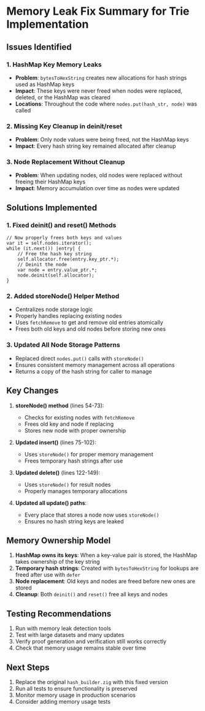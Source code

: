 # Memory Leak Fix Summary for Trie Implementation

## Issues Identified

### 1. HashMap Key Memory Leaks
- **Problem**: `bytesToHexString` creates new allocations for hash strings used as HashMap keys
- **Impact**: These keys were never freed when nodes were replaced, deleted, or the HashMap was cleared
- **Locations**: Throughout the code where `nodes.put(hash_str, node)` was called

### 2. Missing Key Cleanup in deinit/reset
- **Problem**: Only node values were being freed, not the HashMap keys
- **Impact**: Every hash string key remained allocated after cleanup

### 3. Node Replacement Without Cleanup
- **Problem**: When updating nodes, old nodes were replaced without freeing their HashMap keys
- **Impact**: Memory accumulation over time as nodes were updated

## Solutions Implemented

### 1. Fixed deinit() and reset() Methods
```zig
// Now properly frees both keys and values
var it = self.nodes.iterator();
while (it.next()) |entry| {
    // Free the hash key string
    self.allocator.free(entry.key_ptr.*);
    // Deinit the node
    var node = entry.value_ptr.*;
    node.deinit(self.allocator);
}
```

### 2. Added storeNode() Helper Method
- Centralizes node storage logic
- Properly handles replacing existing nodes
- Uses `fetchRemove` to get and remove old entries atomically
- Frees both old keys and old nodes before storing new ones

### 3. Updated All Node Storage Patterns
- Replaced direct `nodes.put()` calls with `storeNode()`
- Ensures consistent memory management across all operations
- Returns a copy of the hash string for caller to manage

## Key Changes

1. **storeNode() method** (lines 54-73):
   - Checks for existing nodes with `fetchRemove`
   - Frees old key and node if replacing
   - Stores new node with proper ownership

2. **Updated insert()** (lines 75-102):
   - Uses `storeNode()` for proper memory management
   - Frees temporary hash strings after use

3. **Updated delete()** (lines 122-149):
   - Uses `storeNode()` for result nodes
   - Properly manages temporary allocations

4. **Updated all update() paths**:
   - Every place that stores a node now uses `storeNode()`
   - Ensures no hash string keys are leaked

## Memory Ownership Model

1. **HashMap owns its keys**: When a key-value pair is stored, the HashMap takes ownership of the key string
2. **Temporary hash strings**: Created with `bytesToHexString` for lookups are freed after use with `defer`
3. **Node replacement**: Old keys and nodes are freed before new ones are stored
4. **Cleanup**: Both `deinit()` and `reset()` free all keys and nodes

## Testing Recommendations

1. Run with memory leak detection tools
2. Test with large datasets and many updates
3. Verify proof generation and verification still works correctly
4. Check that memory usage remains stable over time

## Next Steps

1. Replace the original `hash_builder.zig` with this fixed version
2. Run all tests to ensure functionality is preserved
3. Monitor memory usage in production scenarios
4. Consider adding memory usage tests